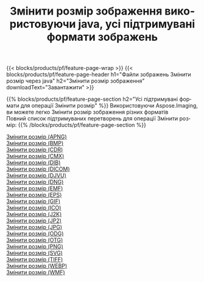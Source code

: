﻿---
title: Змінити розмір зображення використовуючи java, усі підтримувані формати зображень 
weight: 3920
url: /uk/java/resize 
lang: uk
langdirlevel: 2
locales: zh-hans,ja,it,ru,de,es,fr,nl,id,lt,pl,pt,vi,tr,ko,zh-hant,ar,hi,th,sv,cs,uk,he
description: Використовуючи Aspose.Imaging, ви можете легко Змінити розмір зображення використовуючи  java
---

{{< blocks/products/pf/feature-page-wrap >}}
{{< blocks/products/pf/feature-page-header h1="Файли зображень Змінити розмір через java" h2="Змінити розмір зображення" downloadText="Завантажити" >}}


{{% blocks/products/pf/feature-page-section  h2="Усі підтримувані формати для операції Змінити розмір" %}}
Використовуючи Aspose.Imaging, ви можете легко Змінити розмір зображення різних форматів
<br/>
Повний список підтримуваних перетворень для операції Змінити розмір:
{{% /blocks/products/pf/feature-page-section %}}
<div class="container-fluid productfamilypage bg-gray">
    <div class="convertypes bg-gray agp-content section">
        <div class="container">
		<div class="row other-converters">
		    <div class='col-md-2 other-converter remove-lp remove-rp'><a href="/imaging/uk/java/resize/apng" >Змінити розмір (APNG)</a></div><div class='col-md-2 other-converter remove-lp remove-rp'><a href="/imaging/uk/java/resize/bmp" >Змінити розмір (BMP)</a></div><div class='col-md-2 other-converter remove-lp remove-rp'><a href="/imaging/uk/java/resize/cdr" >Змінити розмір (CDR)</a></div><div class='col-md-2 other-converter remove-lp remove-rp'><a href="/imaging/uk/java/resize/cmx" >Змінити розмір (CMX)</a></div><div class='col-md-2 other-converter remove-lp remove-rp'><a href="/imaging/uk/java/resize/dib" >Змінити розмір (DIB)</a></div><div class='col-md-2 other-converter remove-lp remove-rp'><a href="/imaging/uk/java/resize/dicom" >Змінити розмір (DICOM)</a></div><div class='col-md-2 other-converter remove-lp remove-rp'><a href="/imaging/uk/java/resize/djvu" >Змінити розмір (DJVU)</a></div><div class='col-md-2 other-converter remove-lp remove-rp'><a href="/imaging/uk/java/resize/dng" >Змінити розмір (DNG)</a></div><div class='col-md-2 other-converter remove-lp remove-rp'><a href="/imaging/uk/java/resize/emf" >Змінити розмір (EMF)</a></div><div class='col-md-2 other-converter remove-lp remove-rp'><a href="/imaging/uk/java/resize/eps" >Змінити розмір (EPS)</a></div><div class='col-md-2 other-converter remove-lp remove-rp'><a href="/imaging/uk/java/resize/gif" >Змінити розмір (GIF)</a></div><div class='col-md-2 other-converter remove-lp remove-rp'><a href="/imaging/uk/java/resize/ico" >Змінити розмір (ICO)</a></div><div class='col-md-2 other-converter remove-lp remove-rp'><a href="/imaging/uk/java/resize/j2k" >Змінити розмір (J2K)</a></div><div class='col-md-2 other-converter remove-lp remove-rp'><a href="/imaging/uk/java/resize/jp2" >Змінити розмір (JP2)</a></div><div class='col-md-2 other-converter remove-lp remove-rp'><a href="/imaging/uk/java/resize/jpg" >Змінити розмір (JPG)</a></div><div class='col-md-2 other-converter remove-lp remove-rp'><a href="/imaging/uk/java/resize/odg" >Змінити розмір (ODG)</a></div><div class='col-md-2 other-converter remove-lp remove-rp'><a href="/imaging/uk/java/resize/otg" >Змінити розмір (OTG)</a></div><div class='col-md-2 other-converter remove-lp remove-rp'><a href="/imaging/uk/java/resize/png" >Змінити розмір (PNG)</a></div><div class='col-md-2 other-converter remove-lp remove-rp'><a href="/imaging/uk/java/resize/svg" >Змінити розмір (SVG)</a></div><div class='col-md-2 other-converter remove-lp remove-rp'><a href="/imaging/uk/java/resize/tiff" >Змінити розмір (TIFF)</a></div><div class='col-md-2 other-converter remove-lp remove-rp'><a href="/imaging/uk/java/resize/webp" >Змінити розмір (WEBP)</a></div><div class='col-md-2 other-converter remove-lp remove-rp'><a href="/imaging/uk/java/resize/wmf" >Змінити розмір (WMF)</a></div>
                </div>
        </div>
    </div>
</div>
<br/>
